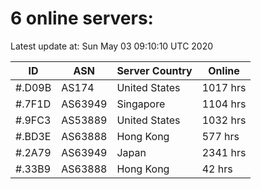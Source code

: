 # 6 online servers:

Latest update at: Sun May 03 09:10:10 UTC 2020

| ID | ASN | Server Country | Online |
| -- | --- | -------------- | ------ |
| #.D09B | AS174 | United States | 1017 hrs |
| #.7F1D | AS63949 | Singapore | 1104 hrs |
| #.9FC3 | AS53889 | United States | 1032 hrs |
| #.BD3E | AS63888 | Hong Kong | 577 hrs |
| #.2A79 | AS63949 | Japan | 2341 hrs |
| #.33B9 | AS63888 | Hong Kong | 42 hrs |

